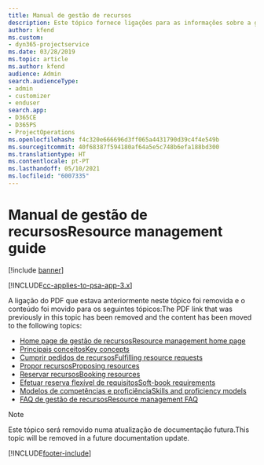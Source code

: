 ```yaml
---
title: Manual de gestão de recursos
description: Este tópico fornece ligações para as informações sobre a gestão de recursos no Project Service Automation.
author: kfend
ms.custom:
- dyn365-projectservice
ms.date: 03/28/2019
ms.topic: article
ms.author: kfend
audience: Admin
search.audienceType:
- admin
- customizer
- enduser
search.app:
- D365CE
- D365PS
- ProjectOperations
ms.openlocfilehash: f4c320e666696d3ff065a4431790d39c4f4e549b
ms.sourcegitcommit: 40f68387f594180af64a5e5c748b6efa188bd300
ms.translationtype: HT
ms.contentlocale: pt-PT
ms.lasthandoff: 05/10/2021
ms.locfileid: "6007335"
---
```

# <a name="resource-management-guide"></a><span data-ttu-id="2d586-103">Manual de gestão de recursos</span><span class="sxs-lookup"><span data-stu-id="2d586-103">Resource management guide</span></span>

[!include [banner](../../includes/psa-now-project-operations.md)]

[!INCLUDE[cc-applies-to-psa-app-3.x](../../includes/cc-applies-to-psa-app-3x.md)]

<span data-ttu-id="2d586-104">A ligação do PDF que estava anteriormente neste tópico foi removida e o conteúdo foi movido para os seguintes tópicos:</span><span class="sxs-lookup"><span data-stu-id="2d586-104">The PDF link that was previously in this topic has been removed and the content has been moved to the following topics:</span></span>

- [<span data-ttu-id="2d586-105">Home page de gestão de recursos</span><span class="sxs-lookup"><span data-stu-id="2d586-105">Resource management home page</span></span>](../resource-management-home-page.md)
- [<span data-ttu-id="2d586-106">Principais conceitos</span><span class="sxs-lookup"><span data-stu-id="2d586-106">Key concepts</span></span>](../reports-key-concepts.md)
- [<span data-ttu-id="2d586-107">Cumprir pedidos de recursos</span><span class="sxs-lookup"><span data-stu-id="2d586-107">Fulfilling resource requests</span></span>](../resource-management-fulfill-requests.md)
- [<span data-ttu-id="2d586-108">Propor recursos</span><span class="sxs-lookup"><span data-stu-id="2d586-108">Proposing resources</span></span>](../resource-management-propose-resources.md)
- [<span data-ttu-id="2d586-109">Reservar recursos</span><span class="sxs-lookup"><span data-stu-id="2d586-109">Booking resources</span></span>](../resource-management-book-resources-scheduleboard.md)
- [<span data-ttu-id="2d586-110">Efetuar reserva flexível de requisitos</span><span class="sxs-lookup"><span data-stu-id="2d586-110">Soft-book requirements</span></span>](../resource-management-softbook-requirements.md)
- [<span data-ttu-id="2d586-111">Modelos de competências e proficiência</span><span class="sxs-lookup"><span data-stu-id="2d586-111">Skills and proficiency models</span></span>](../resource-management-skills-proficiency.md)
- [<span data-ttu-id="2d586-112">FAQ de gestão de recursos</span><span class="sxs-lookup"><span data-stu-id="2d586-112">Resource management FAQ</span></span>](../resource-management-faq.md)

> [!NOTE]
> <span data-ttu-id="2d586-113">Este tópico será removido numa atualização de documentação futura.</span><span class="sxs-lookup"><span data-stu-id="2d586-113">This topic will be removed in a future documentation update.</span></span> 


[!INCLUDE[footer-include](../../includes/footer-banner.md)]